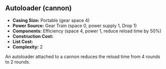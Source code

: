 ## Autoloader (cannon)

- **Casing Size:** Portable (gear space 4)
- **Power Source:** Gear Train (space 0, power supply 1, Drop 1)
- **Components:** Efficiency (space 4, power 1, reduce reload time by 50%)
- **Construction Cost:**
- **List Cost:**
- **Complexity:** 2

An autoloader attached to a cannon reduces the reload time from 4 rounds to 2 rounds.

